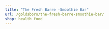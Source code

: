 ```yaml
---
title: "The Fresh Barre -Smoothie Bar"
url: /goldsboro/the-fresh-barre-smoothie-bar/
shop: health food
---
```

